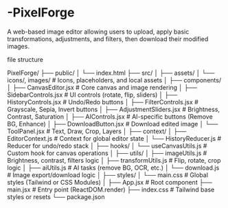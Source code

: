 # -PixelForge
A web-based image editor allowing users to upload, apply basic transformations, adjustments, and filters, then download their modified images.

file structure

PixelForge/
├── public/
│   └── index.html
├── src/
│
├── assets/
│   └── icons/, images/         # Icons, placeholders, and local assets
│
├── components/
│   ├── CanvasEditor.jsx        # Core canvas and image rendering
│   ├── SidebarControls.jsx     # UI controls (rotate, flip, sliders)
│   ├── HistoryControls.jsx     # Undo/Redo buttons
│   ├── FilterControls.jsx      # Grayscale, Sepia, Invert buttons
│   ├── AdjustmentSliders.jsx   # Brightness, Contrast, Saturation
│   ├── AIControls.jsx          # AI-specific buttons (Remove BG, Enhance)
│   ├── DownloadButton.jsx      # Download edited image
│   └── ToolPanel.jsx           # Text, Draw, Crop, Layers
│
├── context/
│   ├── EditorContext.js        # Context for global editor state
│   └── HistoryReducer.js       # Reducer for undo/redo stack
│
├── hooks/
│   └── useCanvasUtils.js       # Custom hook for canvas operations
│
├── utils/
│   ├── imageUtils.js           # Brightness, contrast, filters logic
│   ├── transformUtils.js       # Flip, rotate, crop logic
│   ├── aiUtils.js              # AI tasks (remove BG, OCR, etc.)
│   └── download.js             # Image export/download logic
│
├── styles/
│   └── main.css                # Global styles (Tailwind or CSS Modules)
│
├── App.jsx                     # Root component
├── main.jsx                    # Entry point (ReactDOM.render)
├── index.css                   # Tailwind base styles or resets
└── package.json
